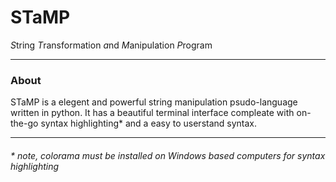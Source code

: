 # STaMP

*S*tring *T*ransformation *a*nd *M*anipulation *P*rogram

---

### About

STaMP is a elegent and powerful string manipulation psudo-language written in python. It has a beautiful terminal interface compleate with on-the-go syntax highlighting* and a easy to userstand syntax.

---

###### \* note, colorama must be installed on Windows based computers for syntax highlighting